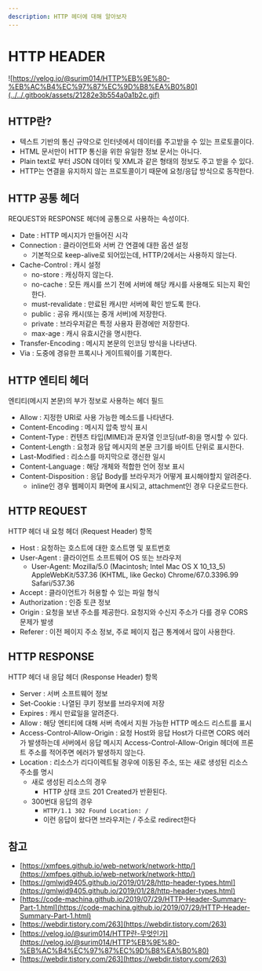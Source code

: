 ```yaml
---
description: HTTP 헤더에 대해 알아보자
---
```


# HTTP HEADER

![https://velog.io/@surim014/HTTP%EB%9E%80-%EB%AC%B4%EC%97%87%EC%9D%B8%EA%B0%80](../../.gitbook/assets/21282e3b554a0a1b2c.gif)

## HTTP란?

* 텍스트 기반의 통신 규약으로 인터넷에서 데이터를 주고받을 수 있는 프로토콜이다.
* HTML 문서만이 HTTP 통신을 위한 유일한 정보 문서는 아니다.
* Plain text로 부터 JSON 데이터 및 XML과 같은 형태의 정보도 주고 받을 수 있다.
* HTTP는 연결을 유지하지 않는 프로토콜이기 때문에 요청/응답 방식으로 동작한다.

## HTTP 공통 헤더

REQUEST와 RESPONSE 헤더에 공통으로 사용하는 속성이다.

* Date : HTTP 메시지가 만들어진 시각
* Connection : 클라이언트와 서버 간 연결에 대한 옵션 설정
  * 기본적으로 keep-alive로 되어있는데, HTTP/2에서는 사용하지 않는다.
* Cache-Control : 캐시 설정
  * no-store : 캐싱하지 않는다.
  * no-cache : 모든 캐시를 쓰기 전에 서버에 해당 캐시를 사용해도 되는지 확인한다.
  * must-revalidate : 만료된 캐시만 서버에 확인 받도록 한다.
  * public : 공유 캐시\(또는 중개 서버\)에 저장한다.
  * private : 브라우저같은 특정 사용자 환경에만 저장한다.
  * max-age : 캐시 유효시간을 명시한다.
* Transfer-Encoding : 메시지 본문의 인코딩 방식을 나타낸다.
* Via : 도중에 경유한 프록시나 게이트웨이를 기록한다.

## HTTP 엔티티 헤더

엔티티\(메시지 본문\)의 부가 정보로 사용하는 헤더 필드

* Allow : 지정한 URI로 사용 가능한 메소드를 나타낸다.
* Content-Encoding : 메시지 압축 방식 표시
* Content-Type : 컨텐츠 타입\(MIME\)과 문자열 인코딩\(utf-8\)을 명시할 수 있다.
* Content-Length : 요청과 응답 메시지의 본문 크기를 바이트 단위로 표시한다.
* Last-Modified : 리소스를 마지막으로 갱신한 일시
* Content-Language : 해당 개체와 적합한 언어 정보 표시
* Content-Disposition : 응답 Body를 브라우저가 어떻게 표시해야할지 알려준다.
  * inline인 경우 웹페이지 화면에 표시되고, attachment인 경우 다운로드한다.

## HTTP REQUEST

HTTP 헤더 내 요청 헤더 \(Request Header\) 항목

* Host : 요청하는 호스트에 대한 호스트명 및 포트번호
* User-Agent : 클라이언트 소프트웨어 OS 또는 브라우저
  * User-Agent: Mozilla/5.0 \(Macintosh; Intel Mac OS X 10\_13\_5\) AppleWebKit/537.36 \(KHTML, like Gecko\) Chrome/67.0.3396.99 Safari/537.36
* Accept : 클라이언트가 허용할 수 있는 파일 형식
* Authorization : 인증 토큰 정보
* Origin : 요청을 보낸 주소를 제공한다. 요청지와 수신지 주소가 다를 경우 CORS 문제가 발생
* Referer : 이전 페이지 주소 정보, 주로 페이지 접근 통계에서 많이 사용한다.

## HTTP RESPONSE

HTTP 헤더 내 응답 헤더 \(Response Header\) 항목

* Server : 서버 소프트웨어 정보
* Set-Cookie : 나열된 쿠키 정보를 브라우저에 저장
* Expires : 캐시 만료일을 알려준다.
* Allow : 해당 엔티티에 대해 서버 측에서 지원 가능한 HTTP 메소드 리스트를 표시
* Access-Control-Allow-Origin : 요청 Host와 응답 Host가 다르면 CORS 에러가 발생하는데 서버에서 응답 메시지 Access-Control-Allow-Origin 헤더에 프론트 주소를 적어주면 에러가 발생하지 않는다.
* Location : 리소스가 리다이렉트될 경우에 이동된 주소, 또는 새로 생성된 리소스 주소를 명시
  * 새로 생성된 리소스의 경우
    * HTTP 상태 코드 201 Created가 반환된다.
  * 300번대 응답의 경우
    * `HTTP/1.1 302 Found Location: /`
    * 이런 응답이 왔다면 브라우저는 / 주소로 redirect한다

## 참고

* [https://xmfpes.github.io/web-network/network-http/](https://xmfpes.github.io/web-network/network-http/)
* [https://gmlwjd9405.github.io/2019/01/28/http-header-types.html](https://gmlwjd9405.github.io/2019/01/28/http-header-types.html)
* [https://code-machina.github.io/2019/07/29/HTTP-Header-Summary-Part-1.html](https://code-machina.github.io/2019/07/29/HTTP-Header-Summary-Part-1.html)
* [https://webdir.tistory.com/263](https://webdir.tistory.com/263)
* [https://velog.io/@surim014/HTTP란-무엇인가](https://velog.io/@surim014/HTTP%EB%9E%80-%EB%AC%B4%EC%97%87%EC%9D%B8%EA%B0%80)
* [https://webdir.tistory.com/263](https://webdir.tistory.com/263)

